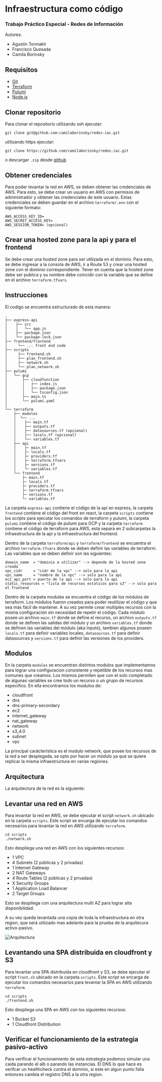 # Infraestructura como código

### Trabajo Práctico Especial - Redes de Información

Autores:

- Agustín Tormakh
- Francisco Quesada
- Camila Borinsky

## Requisitos

- [Git](https://git-scm.com/book/en/v2/Getting-Started-Installing-Git)
- [Terraform](https://www.terraform.io/downloads.html)
- [Pulumi](https://www.pulumi.com/docs/get-started/install/)
- [Node.js](https://nodejs.org/en/download/)

## Clonar repositorio

Para clonar el repositorio
utilizando ssh ejecutar:

```
git clone git@github.com:camilaborinsky/redes-iac.git
```

utilizando https ejecutar:

```
git clone https://github.com/camilaborinsky/redes-iac.git
```

o descargar `.zip` desde [github](https://github.com/camilaborinsky/redes-iac)

## Obtener credenciales

Para poder levantar la red en AWS, se deben obtener las credenciales de AWS. Para esto, se debe crear un usuario en AWS con permisos de administrador y obtener las credenciales de este usuario. Estas credenciales se deben guardar en el archivo `terraform/.env` con el siguiente formato:

```
AWS_ACCESS_KEY_ID=
AWS_SECRET_ACCESS_KEY=
AWS_SESSION_TOKEN= (opcional)
```

## Crear una hosted zone para la api y para el frontend

Se debe crear una hosted zone para ser utilizada en el dominio. Para esto, se debe ingresar a la consola de AWS, ir a Route 53 y crear una hosted zone con el dominio correspondiente. Tener en cuenta que la hosted zone debe ser publica y su nombre debe coincidir con la variable que se define en el archivo `terraform.tfvars`.

## Instrucciones

El codigo se encuentra estructurado de esta manera:

```
.
├── express-api
│    ├── src
│    │   └── app.js
│    ├── package.json
│    └── package-lock.json
├── frontend/frontend
│     └── ... front end code
├── scripts
│     ├── frontend.sh
│     ├── plan_frontend.sh
│     ├── network.sh
│     └── plan_network.sh
├── pulumi
│   └── gcp
│       ├── cloudfunction
│       │   ├── index.js
│       │   ├── package.json
│       │   └── tsconfig.json
│       ├── main.ts
│       └── pulumi.yaml
│
└── terraform
    ├── modules
    │  └── ...
    │    ├── main.tf
    │    ├── outputs.tf
    │    ├── datasources.tf (opcional)
    │    ├── locals.tf (opcional)
    │    └── variables.tf
    ├── api
    │    ├─ main.tf
    │    ├─ locals.tf
    │    ├─ providers.tf
    │    ├─ terraform.tfvars
    │    ├─ versions.tf
    │    └─ variables.tf
    └── frontend
        ├─ main.tf
        ├─ locals.tf
        ├─ providers.tf
        ├─ terraform.tfvars
        ├─ versions.tf
        └─ variables.tf
```

La carpeta `express-api` contiene el código de la api en express, la carpeta `frontend` contiene el código del front en react, la carpeta `scripts` contiene los scripts para ejecutar los comandos de terraform y pulumi, la carpeta `pulumi` contiene el código de pulumi para GCP y la carpeta `terraform` contiene el código de terraform para AWS, esta separa en 2 subcarpetas la infraestructura de la api y la infraestructura del frontend.

Dentro de la carpeta `terraform/api` y `terraform/frontend` se encuentra el archivo `terraform.tfvars` donde se deben definir las variables de terraform. Las variables que se deben definir son las siguientes:

```
domain_name  = "dominio a utilizar" --> depende de la hosted zone creada
vpc_cidr     = "cidr de la vpc" --> solo para la api
vpc_name     = "nombre de la vpc" --> solo para la api
ec2_api_port = puerto de la api --> solo para la api
static_resources = "lista de recursos estaticos para s3" --> solo para el frontend
```

Dentro de la carpeta modules se encuentra el código de los módulos de terraform. Los módulos fueron creados para poder reutilizar el código y que sea más fácil de mantener. A su vez permite crear multiples recursos con la misma configuración sin necesidad de repetir el código. Cada módulo posee un archivo `main.tf` donde se define el recurso, un archivo `outputs.tf` donde se definen las salidas del módulo y un archivo `variables.tf` donde se definen las variables del módulo (aka inputs), tambien algunos poseen `locals.tf` para definir variables locales, `datasources.tf` para definir datasources y `versions.tf` para definir las versiones de los providers.

## Modulos

En la carpeta `modules` se encuentran distintos modulos que implementamos para lograr una configuracion consistente y repetible de los recursos mas comunes que creamos. Los mismos permiten que con el solo completado de algunas variables se cree todo un recurso o un grupo de recursos especifico. En ella encontramos los modulos de:

- cloudfront
- dns
- dns-primary-secondary
- ec2
- internet_gateway
- nat_gateway
- network
- s3_4.0
- subnet
- vpc

La principal carácterística es el modulo network, que posee los recursos de la red a ser desplegada, se opto por hacer un módulo ya que se quiere replicar la misma infraestructura en varias regiones.

## Arquitectura

La arquitectura de la red es la siguiente:

## Levantar una red en AWS

Para levantar la red en AWS, se debe ejecutar el script `network.sh` ubicado en la carpeta `scripts`. Este script se encarga de ejecutar los comandos necesarios para levantar la red en AWS utilizando `terraform`.

```
cd scripts
./network.sh
```

Esto despliega una red en AWS con los siguientes recursos:

- 1 VPC
- 4 Subnets (2 públicas y 2 privadas)
- 1 Internet Gateway
- 2 NAT Gateways
- 4 Route Tables (2 públicas y 2 privadas)
- X Security Groups
- 1 Application Load Balancer
- 2 Target Groups

Esto se despliega con una arquitectura multi AZ para lograr alta disponibilidad.

A su vez queda levantada una copia de toda la infraestructura en otra region, que será utilizado mas adelante para la prueba de la arquitecura activo-pasivo.

![Arquitectura](./images/arquitectura.png)

## Levantando una SPA distribuida en cloudfront y S3

Para levantar una SPA distribuida en cloudfront y S3, se debe ejecutar el script `front.sh` ubicado en la carpeta `scripts`. Este script se encarga de ejecutar los comandos necesarios para levantar la SPA en AWS utilizando `terraform`.

```
cd scripts
./frontend.sh
```

Esto despliega una SPA en AWS con los siguientes recursos:

- 1 Bucket S3
- 1 Cloudfront Distribution

## Verificar el funcionamiento de la estrategia pasivo-activo

Para verificar el funcionamiento de esta estrategia podemos simular una caida parando el alb o parando las instancias. El DNS lo que hace es verifcar un healthcheck contra el dominio, si este en algun punto falla entonces cambia el registro DNS a la otra region.
